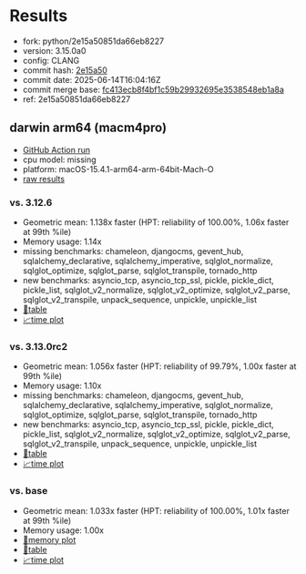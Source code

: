 # Results

- fork: python/2e15a50851da66eb8227
- version: 3.15.0a0
- config: CLANG
- commit hash: [2e15a50](https://github.com/python/cpython/commit/2e15a50)
- commit date: 2025-06-14T16:04:16Z
- commit merge base: [fc413ecb8f4bf1c59b29932695e3538548eb1a8a](https://github.com/python/cpython/commit/fc413ecb8f4bf1c59b29932695e3538548eb1a8a)
- ref: 2e15a50851da66eb8227

## darwin arm64 (macm4pro)

- [GitHub Action run](https://github.com/facebookexperimental/free-threading-benchmarking/actions/runs/15657462322)
- cpu model: missing
- platform: macOS-15.4.1-arm64-arm-64bit-Mach-O
- [raw results](bm-20250614-macm4pro-arm64-python-2e15a50851da66eb8227-3.15.0a0-2e15a50.json)

### vs. 3.12.6

- Geometric mean: 1.138x faster (HPT: reliability of 100.00%, 1.06x faster at 99th %ile)
- Memory usage: 1.14x
- missing benchmarks: chameleon, djangocms, gevent_hub, sqlalchemy_declarative, sqlalchemy_imperative, sqlglot_normalize, sqlglot_optimize, sqlglot_parse, sqlglot_transpile, tornado_http
- new benchmarks: asyncio_tcp, asyncio_tcp_ssl, pickle, pickle_dict, pickle_list, sqlglot_v2_normalize, sqlglot_v2_optimize, sqlglot_v2_parse, sqlglot_v2_transpile, unpack_sequence, unpickle, unpickle_list
- [📄table](bm-20250614-macm4pro-arm64-python-2e15a50851da66eb8227-3.15.0a0-2e15a50-vs-3.12.6.md)
- [📈time plot](bm-20250614-macm4pro-arm64-python-2e15a50851da66eb8227-3.15.0a0-2e15a50-vs-3.12.6.svg)

### vs. 3.13.0rc2

- Geometric mean: 1.056x faster (HPT: reliability of 99.79%, 1.00x faster at 99th %ile)
- Memory usage: 1.10x
- missing benchmarks: chameleon, djangocms, gevent_hub, sqlalchemy_declarative, sqlalchemy_imperative, sqlglot_normalize, sqlglot_optimize, sqlglot_parse, sqlglot_transpile, tornado_http
- new benchmarks: asyncio_tcp, asyncio_tcp_ssl, pickle, pickle_dict, pickle_list, sqlglot_v2_normalize, sqlglot_v2_optimize, sqlglot_v2_parse, sqlglot_v2_transpile, unpack_sequence, unpickle, unpickle_list
- [📄table](bm-20250614-macm4pro-arm64-python-2e15a50851da66eb8227-3.15.0a0-2e15a50-vs-3.13.0rc2.md)
- [📈time plot](bm-20250614-macm4pro-arm64-python-2e15a50851da66eb8227-3.15.0a0-2e15a50-vs-3.13.0rc2.svg)

### vs. base

- Geometric mean: 1.033x faster (HPT: reliability of 100.00%, 1.01x faster at 99th %ile)
- Memory usage: 1.00x
- [🧠memory plot](bm-20250614-macm4pro-arm64-python-2e15a50851da66eb8227-3.15.0a0-2e15a50-vs-base-mem.svg)
- [📄table](bm-20250614-macm4pro-arm64-python-2e15a50851da66eb8227-3.15.0a0-2e15a50-vs-base.md)
- [📈time plot](bm-20250614-macm4pro-arm64-python-2e15a50851da66eb8227-3.15.0a0-2e15a50-vs-base.svg)

